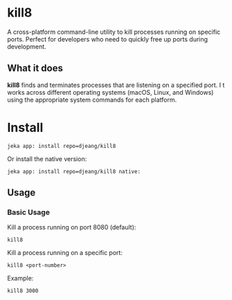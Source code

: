 # kill8

A cross-platform command-line utility to kill processes running on specific ports. Perfect for developers who need to quickly free up ports during development.

## What it does

**kill8** finds and terminates processes that are listening on a specified port. I
t works across different operating systems (macOS, Linux, and Windows) using the appropriate system commands for each platform.

# Install

```shell
jeka app: install repo=djeang/kill8
```

Or install the native version:
```shell
jeka app: install repo=djeang/kill8 native:
```

## Usage

### Basic Usage

Kill a process running on port 8080 (default):
```shell
kill8
```

Kill a process running on a specific port:
```shell
kill8 <port-number>
```

Example:
```shell
kill8 3000
```